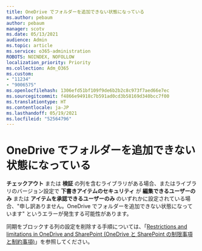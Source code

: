 ```yaml
---
title: OneDrive でフォルダーを追加できない状態になっている
ms.author: pebaum
author: pebaum
manager: scotv
ms.date: 05/13/2021
audience: Admin
ms.topic: article
ms.service: o365-administration
ROBOTS: NOINDEX, NOFOLLOW
localization_priority: Priority
ms.collection: Adm_O365
ms.custom:
- "11234"
- "9006575"
ms.openlocfilehash: 1306efd51bf109f9de6b2b2c8c973f7aed66e7ec
ms.sourcegitcommit: f4866e94918c7b591ad0cd3b58169d340bcc7f00
ms.translationtype: HT
ms.contentlocale: ja-JP
ms.lasthandoff: 05/19/2021
ms.locfileid: "52564796"
---
```

# <a name="onedrive-cant-add-your-folder-right-now"></a>OneDrive でフォルダーを追加できない状態になっている

**チェックアウト** または **検証** の列を含むライブラリがある場合、またはライブラリのバージョン設定で **下書きアイテムのセキュリティ** が **編集できるユーザーのみ** または **アイテムを承認できるユーザーのみ** のいずれかに設定されている場合、"申し訳ありません。OneDrive でフォルダーを追加できない状態になっています" というエラーが発生する可能性があります。 

同期をブロックする列の設定を削除する手順については、「[Restrictions and limitations in OneDrive and SharePoint (OneDrive と SharePoint の制限事項と制約事項)](https://support.microsoft.com/office/64883a5d-228e-48f5-b3d2-eb39e07630fa)」を参照してください。

